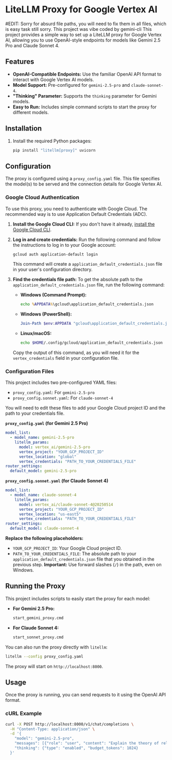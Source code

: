 # LiteLLM Proxy for Google Vertex AI
#EDIT: Sorry for absurd file paths, you will need to fix them in all files, which is easy task still sorry. This project was vibe coded by gemini-cli
This project provides a simple way to set up a LiteLLM proxy for Google Vertex AI, allowing you to use OpenAI-style endpoints for models like Gemini 2.5 Pro and Claude Sonnet 4.

## Features

*   **OpenAI-Compatible Endpoints:** Use the familiar OpenAI API format to interact with Google Vertex AI models.
*   **Model Support:** Pre-configured for `gemini-2.5-pro` and `claude-sonnet-4`.
*   **"Thinking" Parameter:** Supports the `thinking` parameter for Gemini models.
*   **Easy to Run:** Includes simple command scripts to start the proxy for different models.

## Installation

1.  Install the required Python packages:

    ```bash
    pip install "litellm[proxy]" uvicorn
    ```

## Configuration

The proxy is configured using a `proxy_config.yaml` file. This file specifies the model(s) to be served and the connection details for Google Vertex AI.

### Google Cloud Authentication

To use this proxy, you need to authenticate with Google Cloud. The recommended way is to use Application Default Credentials (ADC).

1.  **Install the Google Cloud CLI:** If you don't have it already, [install the Google Cloud CLI](https://cloud.google.com/sdk/docs/install).

2.  **Log in and create credentials:** Run the following command and follow the instructions to log in to your Google account:

    ```bash
    gcloud auth application-default login
    ```

    This command will create a `application_default_credentials.json` file in your user's configuration directory.

3.  **Find the credentials file path:** To get the absolute path to the `application_default_credentials.json` file, run the following command:

    *   **Windows (Command Prompt):**
        ```cmd
        echo %APPDATA%\gcloud\application_default_credentials.json
        ```
    *   **Windows (PowerShell):**
        ```powershell
        Join-Path $env:APPDATA "gcloud\application_default_credentials.json"
        ```
    *   **Linux/macOS:**
        ```bash
        echo $HOME/.config/gcloud/application_default_credentials.json
        ```

    Copy the output of this command, as you will need it for the `vertex_credentials` field in your configuration file.

### Configuration Files

This project includes two pre-configured YAML files:

*   `proxy_config.yaml`: For `gemini-2.5-pro`
*   `proxy_config.sonnet.yaml`: For `claude-sonnet-4`

You will need to edit these files to add your Google Cloud project ID and the path to your credentials file.

**`proxy_config.yaml` (for Gemini 2.5 Pro)**

```yaml
model_list:
  - model_name: gemini-2.5-pro
    litellm_params:
      model: vertex_ai/gemini-2.5-pro
      vertex_project: "YOUR_GCP_PROJECT_ID"
      vertex_location: "global"
      vertex_credentials: "PATH_TO_YOUR_CREDENTIALS_FILE"
router_settings:
  default_model: gemini-2.5-pro
```

**`proxy_config.sonnet.yaml` (for Claude Sonnet 4)**

```yaml
model_list:
  - model_name: claude-sonnet-4
    litellm_params:
      model: vertex_ai/claude-sonnet-4@20250514
      vertex_project: "YOUR_GCP_PROJECT_ID"
      vertex_location: "us-east5"
      vertex_credentials: "PATH_TO_YOUR_CREDENTIALS_FILE"
router_settings:
  default_model: claude-sonnet-4
```

**Replace the following placeholders:**

*   `YOUR_GCP_PROJECT_ID`: Your Google Cloud project ID.
*   `PATH_TO_YOUR_CREDENTIALS_FILE`: The absolute path to your `application_default_credentials.json` file that you obtained in the previous step. **Important:** Use forward slashes (`/`) in the path, even on Windows.

## Running the Proxy

This project includes scripts to easily start the proxy for each model:

*   **For Gemini 2.5 Pro:**
    ```bash
    start_gemini_proxy.cmd
    ```

*   **For Claude Sonnet 4:**
    ```bash
    start_sonnet_proxy.cmd
    ```

You can also run the proxy directly with `litellm`:

```bash
litellm --config proxy_config.yaml
```

The proxy will start on `http://localhost:8000`.

## Usage

Once the proxy is running, you can send requests to it using the OpenAI API format.

### cURL Example

```bash
curl -X POST http://localhost:8000/v1/chat/completions \
  -H "Content-Type: application/json" \
  -d '{
    "model": "gemini-2.5-pro",
    "messages": [{"role": "user", "content": "Explain the theory of relativity."}],
    "thinking": {"type": "enabled", "budget_tokens": 1024}
  }'
```


